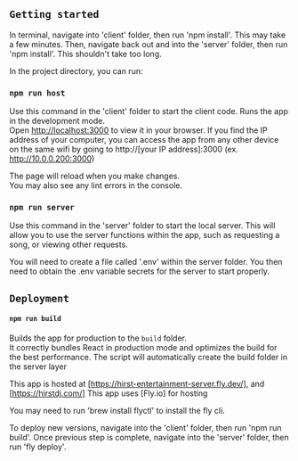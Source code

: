 ## `Getting started`

In terminal, navigate into 'client' folder, then run 'npm install'. This may take a few minutes.
Then, navigate back out and into the 'server' folder, then run 'npm install'. This shouldn't take too long.

In the project directory, you can run:

### `npm run host`

Use this command in the 'client' folder to start the client code.
Runs the app in the development mode.\
Open [http://localhost:3000](http://localhost:3000) to view it in your browser.
If you find the IP address of your computer, you can access the app from any other device on the same wifi
by going to http://[your IP address]:3000 (ex. http://10.0.0.200:3000)

The page will reload when you make changes.\
You may also see any lint errors in the console.

### `npm run server`

Use this command in the 'server' folder to start the local server.
This will allow you to use the server functions within the app, such as requesting a song, or viewing other requests.

You will need to create a file called '.env' within the server folder. You then need to obtain the .env variable secrets for the server to start properly.

## `Deployment`

#### `npm run build`

Builds the app for production to the `build` folder.\
It correctly bundles React in production mode and optimizes the build for the best performance.
The script will automatically create the build folder in the server layer

This app is hosted at [https://hirst-entertainment-server.fly.dev/], and [https://hirstdj.com/]
This app uses [Fly.io] for hosting

You may need to run 'brew install flyctl' to install the fly cli.

To deploy new versions, navigate into the 'client' folder, then run 'npm run build'.
Once previous step is complete, navigate into the 'server' folder, then run 'fly deploy'. 